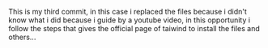 This is my third commit, in this case i replaced the files because i didn't know what i did because i guide by a youtube video, in this opportunity i follow the steps that gives the official page of taiwind to install the files and others...
